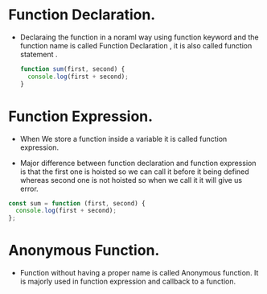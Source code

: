 # Function Declaration.

- Declaraing the function in a noraml way using function keyword and the function name is called Function Declaration , it is also called function statement .

  ```js
  function sum(first, second) {
    console.log(first + second);
  }
  ```

# Function Expression.

- When We store a function inside a variable it is called function expression.

- Major difference between function declaration and function expression is that the first one is hoisted so we can call it before it being defined whereas second one is not hoisted so when we call it it will give us error.

```js
const sum = function (first, second) {
  console.log(first + second);
};
```

# Anonymous Function.

- Function without having a proper name is called Anonymous function. It is majorly used in function expression and callback to a function.
